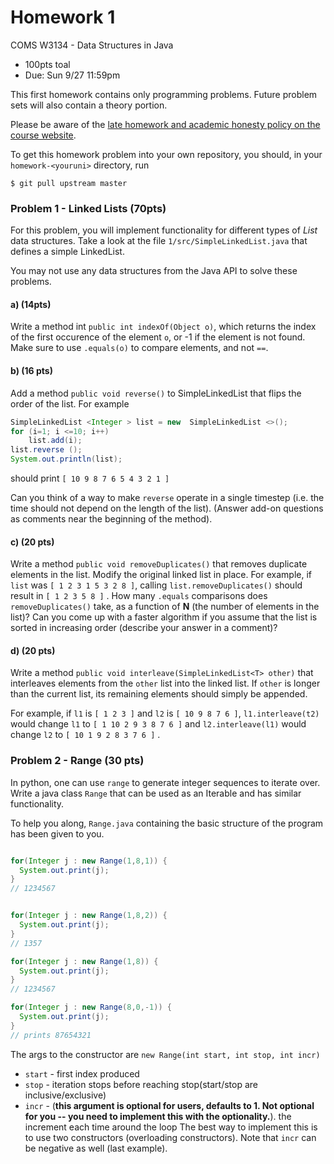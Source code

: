 # Homework 1
COMS W3134 - Data Structures in Java
* 100pts toal
* Due: Sun 9/27 11:59pm

This first homework contains only programming problems. Future problem sets will also contain a theory portion.

Please be aware of the [late homework and academic honesty policy on the course website](http://www.cs.columbia.edu/~bauer/cs3134/homework.html).


To get this homework problem into your own repository, you should, in your `homework-<youruni>` directory, run

```
$ git pull upstream master
```

### Problem 1 - Linked Lists (70pts)

For this problem, you will implement functionality for different types of *List* data structures. Take a look at the file `1/src/SimpleLinkedList.java` that defines a simple LinkedList.

You may not use any data structures from the Java API to solve these problems. 

#### a) (14pts)

Write a method int `public int indexOf(Object o)`, which returns the index of the first occurence of the element `o`, or -1 if the element is not found.  Make sure to use
`.equals(o)` to compare elements, and not `==`.

#### b) (16 pts)
Add a method `public void reverse()` to SimpleLinkedList that flips the order of the list.  For example
```java
SimpleLinkedList <Integer > list = new  SimpleLinkedList <>();
for (i=1; i <=10; i++)
    list.add(i);
list.reverse ();
System.out.println(list);
```
should print
`[ 10 9 8 7 6 5 4 3 2 1 ]`

Can you think of a way  to make `reverse` operate in a single timestep (i.e. the time should not depend on the length of the list).
(Answer add-on questions as comments near the beginning of the method).

#### c) (20 pts)
Write a method ```public void removeDuplicates()``` that removes duplicate elements in the list. Modify the original linked list in place.
For example, if `list` was `[ 1 2 3 1 5 3 2 8 ]`, calling `list.removeDuplicates()` should result in `[ 1 2 3 5 8 ]` .
How many `.equals` comparisons does `removeDuplicates()` take, as a function of **N** (the number of elements in the list)?
Can you come up with a faster algorithm if you assume that the list is sorted in increasing order (describe your answer in a comment)?

#### d) (20 pts)
Write a method
`public void interleave(SimpleLinkedList<T> other)` that interleaves elements from  the `other` list  into  the  linked  list.
If `other` is  longer  than  the  current  list,  its  remaining elements  should  simply  be  appended.

For  example,  if `l1` is `[ 1 2 3 ]`
and
`l2` is `[ 10 9 8 7 6 ]`, `l1.interleave(t2)` would change `l1` to `[ 1 10 2 9 3 8 7 6 ]` and `l2.interleave(l1)` would change `l2` to `[ 10 1 9 2 8 3 7 6 ]` .

### Problem 2 - Range (30 pts)

In python, one can use `range` to generate integer sequences to iterate over.
Write a java class `Range` that can be used as an Iterable and has similar functionality.

To help you along, `Range.java` containing the basic structure of the program has been given to you.

```java

for(Integer j : new Range(1,8,1)) {
  System.out.print(j);
}
// 1234567


for(Integer j : new Range(1,8,2)) {
  System.out.print(j);
}
// 1357

for(Integer j : new Range(1,8)) {
  System.out.print(j);
}
// 1234567

for(Integer j : new Range(8,0,-1)) {
  System.out.print(j);
}
// prints 87654321
```

The args to the constructor are `new Range(int start, int stop, int incr)`

- `start` - first index produced
- `stop` - iteration stops before reaching stop(start/stop are inclusive/exclusive) 
- `incr` - (**this argument is optional for users, defaults to 1. Not optional for you -- you need to implement this with the optionality.**). the increment each time around the loop The best way to implement this is to use two constructors (overloading constructors). Note that `incr` can be negative as well (last example). 


